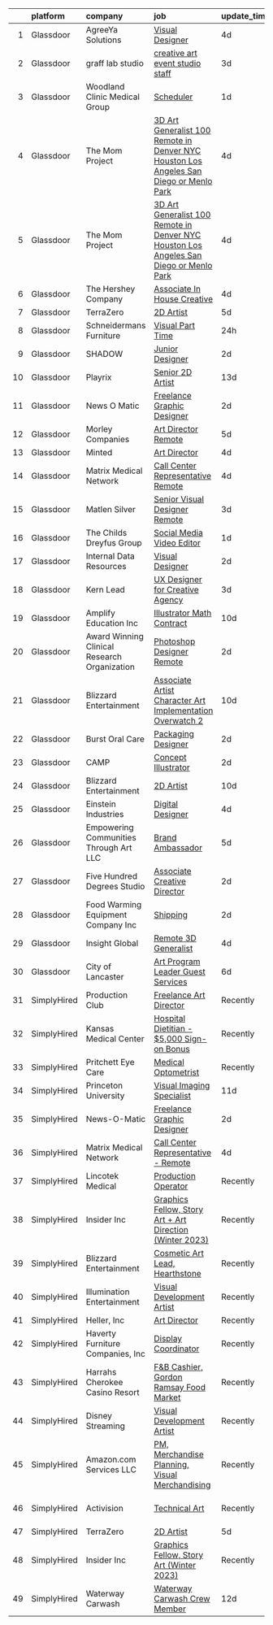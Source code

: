 

|    | platform    | company                                      | job                                                                                                                                                                                                                                                                                                                                                                                                                                                                                                                                                                                                                                                                                                                                                                                                                                                                                                                                                                                                                                                                                                                       | update_time   | location                    |
|---:|:------------|:---------------------------------------------|:--------------------------------------------------------------------------------------------------------------------------------------------------------------------------------------------------------------------------------------------------------------------------------------------------------------------------------------------------------------------------------------------------------------------------------------------------------------------------------------------------------------------------------------------------------------------------------------------------------------------------------------------------------------------------------------------------------------------------------------------------------------------------------------------------------------------------------------------------------------------------------------------------------------------------------------------------------------------------------------------------------------------------------------------------------------------------------------------------------------------------|:--------------|:----------------------------|
|  1 | Glassdoor   | AgreeYa Solutions                            | [Visual Designer](https://www.glassdoor.com/partner/jobListing.htm?pos=101&ao=1110586&s=58&guid=0000018354a958669acf4068eac9416b&src=GD_JOB_AD&t=SR&vt=w&ea=1&cs=1_68d5411d&cb=1663572728299&jobListingId=1008139484093&cpc=8795CF9063CD573D&jrtk=3-0-1gdaaim4ei6id801-1gdaaim4vjm6r800-8e20d8be5bc5e824--6NYlbfkN0Dwb_YIohz4zuU9-hizYTxpAJ9-qZQvsILXUPhgrrTAx2aTkX-g9zvZBk5TzOEmmnWaA-KmWkntyonPptqx3vYNCahz1yxzCCkBXCCKAEL6J7zcm0Qx7QqpT44fz16tIWZBiAGj-JzJPJkx3k6xq-I5-WW__V5atWVp8dzOtPv39G903QqaLl_SjhBQePRijnWcwK_tK58hUvg4NXAR-R4-KTSOIGof8Qu7ZIXktBfM8CD3m7jYaptfU0rvfFp8ptcT5o0Kge2FR-UDJdO9LMP3LkcL8mERSbs0BNH7wKfN54iSq6_a9FkYRSd8eQyvarUAV6NXBYTxM0KZ45nfdKRp-7t9m-ZFdRpwqBGAXH9iW1Agv6PucQ6_tD5a5EO0Fy-1vMZ8oX8wgZ4TooKEPnf2VbcxKsZCfheaHahE145tXe4ipfBZCS857GmNQP79Db9UcGkT2ahi_3NyKVWIdc8KolUZXcNvLaQM_6q-EfPlWVg2C4TkuRJN)                                                                                                                                                                                                                                                                                | 4d            | Remote                      |
|  2 | Glassdoor   | graff lab studio                             | [creative art   event studio staff](https://www.glassdoor.com/partner/jobListing.htm?pos=118&ao=1136043&s=58&guid=0000018354a958669acf4068eac9416b&src=GD_JOB_AD&t=SR&vt=w&ea=1&cs=1_8cf5f6bf&cb=1663572728301&jobListingId=1008142222883&jrtk=3-0-1gdaaim4ei6id801-1gdaaim4vjm6r800-c2aece1ae3dae3ab-)                                                                                                                                                                                                                                                                                                                                                                                                                                                                                                                                                                                                                                                                                                                                                                                                                   | 3d            | New Hyde Park, NY           |
|  3 | Glassdoor   | Woodland Clinic Medical Group                | [Scheduler](https://www.glassdoor.com/partner/jobListing.htm?pos=126&ao=1136043&s=58&guid=0000018354a958669acf4068eac9416b&src=GD_JOB_AD&t=SR&vt=w&cs=1_85f97751&cb=1663572728302&jobListingId=1008146725559&jrtk=3-0-1gdaaim4ei6id801-1gdaaim4vjm6r800-c0623485acfc8d2d-)                                                                                                                                                                                                                                                                                                                                                                                                                                                                                                                                                                                                                                                                                                                                                                                                                                                | 1d            | Woodland, CA                |
|  4 | Glassdoor   | The Mom Project                              | [3D Art Generalist  100  Remote in Denver  NYC  Houston  Los Angeles  San Diego  or Menlo Park ](https://www.glassdoor.com/partner/jobListing.htm?pos=109&ao=1110586&s=58&guid=0000018354a958669acf4068eac9416b&src=GD_JOB_AD&t=SR&vt=w&cs=1_130c76f2&cb=1663572728300&jobListingId=1008139905654&cpc=56C4EA4A1A191A49&jrtk=3-0-1gdaaim4ei6id801-1gdaaim4vjm6r800-028409ca73b77a7a--6NYlbfkN0BDp_epf89aHDQhKpPegNJQ_ldQpEFZQsM9OcONMGxWx6pU56EKHF58QjVdAUvn2gWvtKcqoxDEnRJnYT8W11Lyv_wct-prd3Q1Pyse0HGauoP7tKuAv14U4xdGSN4xSW4_jwVcxMCRjzp_vUUtzzgNApFs88tzF_dpCCYjKWivcusHRHTZdS05Y3lH9bdWvhDuYY0_h5iseIOjxJgOicNuCNPhIWLYJI7OoX7h-Xw6wchaRJiJG-KarAe7HsLwgI4QtrybCWXsT3TUXmm_GX4ckar5xfVy3XsIJcHd1p3EMCoUt4i0OOMzOa50a-qjf4zpdF_hD-T7X9bjRpTyAWtKTM3bodhynediZmkoNQmUJtiJ0sejht_y_MWAyb7ljVcvihkzQHtWg7PJpEZNhtPh7l0hGxXZgKigxB52Al9XdNqSEVBlzyBuzoKhQDEJZKSicobCKTiLAzhXCr6k_wglFLn214entD6ILmGNZkdbV97y_8yA57E6grNCMEd3h-YvQKKkc7W3URmxUnRs4cAU_Jc4F_ENPO6DJ5lvBfoQPEPtMTsDK80F0C2sgCcW_JXKa7Jjt2c6vg%3D%3D)                                                                                                          | 4d            | New York, NY                |
|  5 | Glassdoor   | The Mom Project                              | [3D Art Generalist  100  Remote in Denver  NYC  Houston  Los Angeles  San Diego  or Menlo Park ](https://www.glassdoor.com/partner/jobListing.htm?pos=110&ao=1110586&s=58&guid=0000018354a958669acf4068eac9416b&src=GD_JOB_AD&t=SR&vt=w&cs=1_bd536ccb&cb=1663572728300&jobListingId=1008139905660&cpc=A65DF3A704A48F9B&jrtk=3-0-1gdaaim4ei6id801-1gdaaim4vjm6r800-97846319e06c0566--6NYlbfkN0BDp_epf89aHDQhKpPegNJQ_ldQpEFZQsM9OcONMGxWx6pU56EKHF58QjVdAUvn2gWvtKcqoxDEnSIDhfRIP0s4TR0uMNyeAsZq27NoLVRXI-RZCuD808lVGy1ZPRTdYVD5xVqHUKyvYWaVe5Hz_alkImdSP6m0LdtHhF3cKcsELGex5Nfn2moZ7JTlLNE5v11fMszcphjofJvy_O0ZT_xkNgGQC1Tv6l9RrMny7IW7YmRej9-PwsnjpMAEHOM1XhIw0Ze3C3UZoJyPH60oGpNZ2VENNVlv5tTDLPRtLUkKE87BLujUHDJlRK9gdVSHL81Kuw3howJHi_UqHaFTMz-8uSHG_eC7uwlma0jLou_Zy2ucGyozhG0glMuiQ6v3RcFIbaihWWVMf6o-ZqzZGb9hJ5J_bLi7UQ_IetdN7cH4XqioyIjjUKe58uI6KJCVkZ_rKa582YAvkxInUnuCTBkT9ie1b3v-bZnQCgm7_ESlV-FeoX8d-B-O-uuqR8BOWNC_xjgRWaXbiwB_N_EEo-hV4BQTIV8krVaMlPe-Rni1aKxdDYN1ADTwVTxGycSSQZIP6JrlGqXysQ%3D%3D)                                                                                                          | 4d            | Los Angeles, CA             |
|  6 | Glassdoor   | The Hershey Company                          | [Associate In House Creative](https://www.glassdoor.com/partner/jobListing.htm?pos=104&ao=1110586&s=58&guid=0000018354a958669acf4068eac9416b&src=GD_JOB_AD&t=SR&vt=w&cs=1_bde95f4d&cb=1663572728299&jobListingId=1008139928894&cpc=654405A9B1E0A9F5&jrtk=3-0-1gdaaim4ei6id801-1gdaaim4vjm6r800-2c8bdd32a6faad57--6NYlbfkN0AYKk5ogfyAj9C7P9Fu-6I-xlYp-H0UIXVzX6_qYW0lqRWwRky-ThPRin15Cj2zrUve78MPtEbtN--Mcc6KA9ZJWEIWUjER5eTbmNASOgpGRTBuC3B9eG6Y7TNqOD9fPOGyZsdvSFHiDtoEO7atExs4_pqGMFd2zNsKXXS3m3LU9RQGNdI7d2UOEs6nAFMZt-vHQkT64H6P7WlDoxlq0KUE9WGsYJc0mSColrKCjQ9d6Ahqkz9B_F7pGL5JymfQ28kKdB9jaK8mSsNsfXAoKCK1zUXFaIkyuDhZtzz8lBtAmuIdCUx0EN8_9VhdQJp7mOab9P2UjEVirjmcq8WlUzatp8Gw2fRwojhA5SPgbcXFydxdkQgTFb2CFFoNGzXBR9gYDC446ibZA35wnvCNWMZxBXDZnXFxbR1UWDoiwV0hLSOa5K2zp-KBmOgZwvEjxCnLiUJsN8HeEO7drgyDq4kszChzlTJhAoP1Fl951H433UQYxRA_W4IMa8k7oxxAiEeLBUpNM5BSN_kv9DIkKAOh8QYGeooNHP0%3D)                                                                                                                                                                                                                           | 4d            | Hershey, PA                 |
|  7 | Glassdoor   | TerraZero                                    | [2D Artist](https://www.glassdoor.com/partner/jobListing.htm?pos=113&ao=1136043&s=58&guid=0000018354a958669acf4068eac9416b&src=GD_JOB_AD&t=SR&vt=w&ea=1&cs=1_0a94033d&cb=1663572728301&jobListingId=1008137081022&jrtk=3-0-1gdaaim4ei6id801-1gdaaim4vjm6r800-1d04f7cb9102013c-)                                                                                                                                                                                                                                                                                                                                                                                                                                                                                                                                                                                                                                                                                                                                                                                                                                           | 5d            | Remote                      |
|  8 | Glassdoor   | Schneidermans Furniture                      | [Visual   Part Time](https://www.glassdoor.com/partner/jobListing.htm?pos=102&ao=1110586&s=58&guid=0000018354a958669acf4068eac9416b&src=GD_JOB_AD&t=SR&vt=w&cs=1_ecb79d9d&cb=1663572728299&jobListingId=1008147677710&cpc=9952A63AB06E78AD&jrtk=3-0-1gdaaim4ei6id801-1gdaaim4vjm6r800-85a6d6c10852b359--6NYlbfkN0CVzdm_h7bKjFhp4c_2LmT5Ed-ErWG0B68kUZhoOU6Mey8_KkJrCFSF4Q1gOKp7b9HNTED09up1L3u0rC2yewnvzmIiQcTDdYskNXOH0HHIXINUl4aEaKRaLnjdE-zFbPPvWK2RsnKK_Exs35jJ9fmBmt40HjlTI7yVcm4H0E7j_7XZyUqtvBCwdRKBUgCQh4OY5dxbAnKSXsml9dZcM9z7gnmtcN-IskEckYjG9olJBu5SdFJRJXzX4MkmFyFGMtviy2lelhGSo5nMwBJH3zhY_zOdanfXeEJ6PRFpO5zqoLnoE6ub2s-v9z8GH2ExwpV52oBjPh2T39CjAD8KH3ul0B8WZn3i9X3JdttzbILEKYL8_DUVfNxJ6tFLob1MG_EHyKhD47VSiG6WpIQ1tKdDofTYKDtyTTRUX5QRrxKszBPnM-JAHk5JfBVimoHDjpQHhtsBfFeKxofoDGNZ3JRWHOyLme8DanU%3D)                                                                                                                                                                                                                                                                                                    | 24h           | Duluth, MN                  |
|  9 | Glassdoor   | SHADOW                                       | [Junior Designer](https://www.glassdoor.com/partner/jobListing.htm?pos=130&ao=1136043&s=58&guid=0000018354a958669acf4068eac9416b&src=GD_JOB_AD&t=SR&vt=w&cs=1_f0a06c31&cb=1663572728303&jobListingId=1008146093582&jrtk=3-0-1gdaaim4ei6id801-1gdaaim4vjm6r800-10db9213cc499d61-)                                                                                                                                                                                                                                                                                                                                                                                                                                                                                                                                                                                                                                                                                                                                                                                                                                          | 2d            | New York, NY                |
| 10 | Glassdoor   | Playrix                                      | [Senior 2D Artist](https://www.glassdoor.com/partner/jobListing.htm?pos=114&ao=1136043&s=58&guid=0000018354a958669acf4068eac9416b&src=GD_JOB_AD&t=SR&vt=w&cs=1_4c08fbea&cb=1663572728301&jobListingId=1008118610702&jrtk=3-0-1gdaaim4ei6id801-1gdaaim4vjm6r800-4e331a6a80e58e7a-)                                                                                                                                                                                                                                                                                                                                                                                                                                                                                                                                                                                                                                                                                                                                                                                                                                         | 13d           | Remote                      |
| 11 | Glassdoor   | News O Matic                                 | [Freelance Graphic Designer](https://www.glassdoor.com/partner/jobListing.htm?pos=105&ao=1110586&s=58&guid=0000018354a958669acf4068eac9416b&src=GD_JOB_AD&t=SR&vt=w&ea=1&cs=1_56cb31d0&cb=1663572728300&jobListingId=1008145393857&cpc=AC285F3A3ECA6BB0&jrtk=3-0-1gdaaim4ei6id801-1gdaaim4vjm6r800-fdadeb87cab68c3c--6NYlbfkN0AGHIC2U26fIwdMUMo-qToigyIwPxgSDmnER46IRi-LPA_yIblE4AkKlKAPbCupVGFtLZqOd448UgRkwfrgcJ94LwqzrjAm8WiJStqIU8Injr_y5kvIJlAtmfxcM2y4fuHWM5Y4OYNNde-fFqB4IG1aTx8BK_FGrRb0PJ5dzb6rpQI71TnV6uetCp52HH-5J_TTeqyLa05mgDTBoi4pPZs4AxQcRe8Ra6lOx6H7z6i1agNYd4-vLhn6hgDl5bmjGRnekDJSfvrXcDsTEKzxVS3D8rUnWJ4tmXffumZs2Qs02_6JueeIvs0KyEA52_GqxDPmbC7-51UhuCH_aYaHE6Zx3qkI6nwj5GhP9Fzq2Yt6gFET8aOlbWhpaF2CmXBqydQ92wFJc1anAUYNY0hRa61Z2e8TRxXQuGu2OMuiD-OpFqyibIdYIBetN_yWFfdbljdjFR4VFXt2NfeKGNHzOR0FwXAUIItDGFC79tFsp9M5r5Vbi9irLGGP)                                                                                                                                                                                                                                                                     | 2d            | Remote                      |
| 12 | Glassdoor   | Morley Companies                             | [Art Director  Remote ](https://www.glassdoor.com/partner/jobListing.htm?pos=103&ao=1110586&s=58&guid=0000018354a958669acf4068eac9416b&src=GD_JOB_AD&t=SR&vt=w&cs=1_98e0e700&cb=1663572728299&jobListingId=1008137802262&cpc=F41FEAB56D215062&jrtk=3-0-1gdaaim4ei6id801-1gdaaim4vjm6r800-6ec3fb97bb7cec4a--6NYlbfkN0DlkhVLciOhxMKg0RQUlkqKrj3osJEH2Jc6bXeaF8ydz6xtalOdtmxZEoFTnMg-uQXdv757YU40MwUUB_Fp23CMt67nr0ipR17dd8Yo4clC-c-8nEoYaBHcj4qz61UBa1Zxni1BeWhZUGANIuwRLhVcHMau0E4LySnSwnM-M9eNhIULNdFFN-uRTLHHG3WOA4TUpxVQzDwaMRbRKWJyMa42DfTW9mMTasWwP4X8eUlNetAeCId8K5NFQsSRLJrsTyYrxDDy0xek2W87Q7MRzBcGii8tu2B90zfjAUITyKFmrv2oX1G_c6C85TF_merCihUg_7-_0VCr1zsy0XvpURyec4figynr5LVS34Tq6WJg9WrJo2mXLYv0GLN-R9bke6xQy_nd0mYpsV2LMHkVeEt6i7iNHy41qaZiuOtzYOQX4ja_8z1pqZel5BZJ8VmJn_9rIgTa2sJ8QGgcO3PcDSh2COGaRcgAnTvFe99uDjWPFEJ8_Se3xlF7e6PdGVKthg_11UefmMKfeJAEYLFXqW1uoaVuoqSxeS1oM39wViOvQyH1WqUMnLqUYu21FeaMs4OwB2UG7l9cYiEsBIp4ZzT1T5GEfll5LyYI_R471k9MdNzLY37MUsYzRrORplbu0e6tXXai9UvibR__Ei-cL_kEcBZWGN1ZJTgTSN-6qQuQl7iDYmLmyXHZXfE0ZF03yzztDLodheEE65bL02vvLnlBXLW4feFFR4-vDhs-nJPtqG_Xc_7R7-sqn38CF3P7gH8%3D) | 5d            | Georgia                     |
| 13 | Glassdoor   | Minted                                       | [Art Director](https://www.glassdoor.com/partner/jobListing.htm?pos=119&ao=1136043&s=58&guid=0000018354a958669acf4068eac9416b&src=GD_JOB_AD&t=SR&vt=w&ea=1&cs=1_18635439&cb=1663572728301&jobListingId=1008141246955&jrtk=3-0-1gdaaim4ei6id801-1gdaaim4vjm6r800-de679b23f272adad-)                                                                                                                                                                                                                                                                                                                                                                                                                                                                                                                                                                                                                                                                                                                                                                                                                                        | 4d            | Remote                      |
| 14 | Glassdoor   | Matrix Medical Network                       | [Call Center Representative   Remote](https://www.glassdoor.com/partner/jobListing.htm?pos=115&ao=1136043&s=58&guid=0000018354a958669acf4068eac9416b&src=GD_JOB_AD&t=SR&vt=w&cs=1_c4276dbd&cb=1663572728301&jobListingId=1008138871598&jrtk=3-0-1gdaaim4ei6id801-1gdaaim4vjm6r800-37e61437ec62ecc5-)                                                                                                                                                                                                                                                                                                                                                                                                                                                                                                                                                                                                                                                                                                                                                                                                                      | 4d            | South Carolina              |
| 15 | Glassdoor   | Matlen Silver                                | [Senior Visual Designer  Remote ](https://www.glassdoor.com/partner/jobListing.htm?pos=111&ao=1110586&s=58&guid=0000018354a958669acf4068eac9416b&src=GD_JOB_AD&t=SR&vt=w&ea=1&cs=1_c04733a3&cb=1663572728301&jobListingId=1008142562019&cpc=334ABAF5D42DC775&jrtk=3-0-1gdaaim4ei6id801-1gdaaim4vjm6r800-ea65244019b9849f--6NYlbfkN0ADTliTSg4K3aDxe8vkHVVj5ml6bx8ND6Ab8oliGx3AtQak9O875La2bFZ7Jqdg5u065cn64Crk-tpYptkgX8SO8XnaOoDFJs68GakX1lCzg0XFgzWPfEObi5TKg6QfwwHv1vrTM8v5hRQHyj3YMG7PNge2_61fjPU2y7n4uGMgOx4j4_gojBDdQ9F-N7fj_piEI45wjQnb3megJpLPUQf2ktYTUq_gP5SAU0PY3on6cs9D24VygjKOygvnWHo7LMLcz2guco9aYFqXmxr1_G5bNOPqEYM-NTU5smVYm5hSpTY3TkJrmitiHG6eWeUxSutkSfDb1vPnADfokJgX0t4sHExOQgFOtkzBj6POxzWZbZk1vU0Sy7z48prrKBDVfc1HhOOvn4AXxv5sFbgCjr584c2lBfIk3b__I4MwZ4F5y4m8tx9Y4QpCoKRDeR10ZUT7iXFBB6IgbheoKQCLMmG-IxxYQZyM3bg%3D)                                                                                                                                                                                                                                                                                  | 3d            | San Diego, CA               |
| 16 | Glassdoor   | The Childs Dreyfus Group                     | [Social Media Video Editor](https://www.glassdoor.com/partner/jobListing.htm?pos=122&ao=1136043&s=58&guid=0000018354a958669acf4068eac9416b&src=GD_JOB_AD&t=SR&vt=w&ea=1&cs=1_19522766&cb=1663572728302&jobListingId=1008146468030&jrtk=3-0-1gdaaim4ei6id801-1gdaaim4vjm6r800-2c9b14c0ef4fba64-)                                                                                                                                                                                                                                                                                                                                                                                                                                                                                                                                                                                                                                                                                                                                                                                                                           | 1d            | Remote                      |
| 17 | Glassdoor   | Internal Data Resources                      | [Visual Designer](https://www.glassdoor.com/partner/jobListing.htm?pos=108&ao=1110586&s=58&guid=0000018354a958669acf4068eac9416b&src=GD_JOB_AD&t=SR&vt=w&ea=1&cs=1_81b07034&cb=1663572728300&jobListingId=1008144747742&cpc=2CAED5C921A5F994&jrtk=3-0-1gdaaim4ei6id801-1gdaaim4vjm6r800-4f85c4946241a77b--6NYlbfkN0D-IIHpRgNhhiguU_t6VlqfhfFf3-SclHiEW6RanCpGL8wFVSAuk-AYI9mZ-8RRobdSsNBjI_YL_T6vgtWjjpYnO6jHzn2yzDMqO9uVUSI6dTywGxEXfqAEn_gSOqvJuYR9q3m2dtMdRBfvhUYTDDt5uezfNUcst87bHAGPI7DBV0QruRXBh4TxhoB1bo671sEMT6x2LKum1wKmYfogWbg-rIBj5illtAf9Gau-ZfEJMT5Y4-Gtcr1c9R6C1AYtF9tQZ4c96g5KtYjtLXeCCuy3AyEmBm56pg6ssx7sk7j4sLzzWYtzAznPp3IuaCdcZ-K763lNkgy0yqPxFOoaA_pYzQbNSah5U4TCLHyIQWybXuf_DqWIaWQyQX4s_k3FzMyKYQATJerZP-A2H1S8dUPidq2hZjPjLuCpv-k0YXiXdraD1QfDaVJJetnY55k11JBhT4kFbOZlCqpPZfm7hGfqJ6zPd4RB9cB0nSRkJFSo2Mgz6nrpPUBu47zJSYbUpuY%3D)                                                                                                                                                                                                                                                                  | 2d            | Remote                      |
| 18 | Glassdoor   | Kern   Lead                                  | [UX Designer for Creative Agency](https://www.glassdoor.com/partner/jobListing.htm?pos=129&ao=1136043&s=58&guid=0000018354a958669acf4068eac9416b&src=GD_JOB_AD&t=SR&vt=w&ea=1&cs=1_9b4d096c&cb=1663572728303&jobListingId=1008142273321&jrtk=3-0-1gdaaim4ei6id801-1gdaaim4vjm6r800-5fd4f90308c228b6-)                                                                                                                                                                                                                                                                                                                                                                                                                                                                                                                                                                                                                                                                                                                                                                                                                     | 3d            | Remote                      |
| 19 | Glassdoor   | Amplify Education  Inc                       | [Illustrator  Math  Contract ](https://www.glassdoor.com/partner/jobListing.htm?pos=124&ao=1136043&s=58&guid=0000018354a958669acf4068eac9416b&src=GD_JOB_AD&t=SR&vt=w&cs=1_7e242763&cb=1663572728302&jobListingId=1008126811777&jrtk=3-0-1gdaaim4ei6id801-1gdaaim4vjm6r800-87d7b2b717a0f128-)                                                                                                                                                                                                                                                                                                                                                                                                                                                                                                                                                                                                                                                                                                                                                                                                                             | 10d           | Remote                      |
| 20 | Glassdoor   | Award Winning Clinical Research Organization | [Photoshop Designer   Remote](https://www.glassdoor.com/partner/jobListing.htm?pos=106&ao=1110586&s=58&guid=0000018354a958669acf4068eac9416b&src=GD_JOB_AD&t=SR&vt=w&ea=1&cs=1_6dc75541&cb=1663572728300&jobListingId=1008144475055&cpc=E773D000C9BC26FA&jrtk=3-0-1gdaaim4ei6id801-1gdaaim4vjm6r800-408acba2c8c62e7a--6NYlbfkN0AFCFO55fpwWo6oa9JKI3JcI2oWVPcccBj9Y6s5O2226Dvh15T1RmiKUF6Bkk2Tk4Z7BPQqCa54-e064Id8IzH-IWzj5_pJAzwqp1oR83P9plMbnmddAKZul6IIHzOn2_DJQREza9zEew-mX-MVDNw2Oq34c8u_ibHHSjmigu81FZv_cOnB6PCrwTPxMudVulWeBRWlCDxQ4F5Pyf-523axbBM5eR6McaKegxIt6MLtuDWGWxXDkckb2gGbbw2gz1s5JaSAZEWRjubYhXg7DjE6p_cbwaTYKca50MP8jrCwU-a97wtupeQYATcag9YUU1dDtJ3u7vb1aeVJxQ6FGaB25_vm0WDoR1hxLFVqE8bu0kaw9Zp7_RrQUedFM6jyXQrOU7jlGCJEpl5tDT-2WPh2Nw5NClGLeVb40YhNkhrtQMK3IB7s523WduJOl7VAxrZoEtdTDAIsDY7z2KT4Lx9fNaQNRCinCfGvnuBMSbmQa_xlb9E31avLWoSbUDmRysza2XJ_uNqoew%3D%3D)                                                                                                                                                                                                                                        | 2d            | Remote                      |
| 21 | Glassdoor   | Blizzard Entertainment                       | [Associate Artist  Character Art Implementation   Overwatch 2](https://www.glassdoor.com/partner/jobListing.htm?pos=128&ao=1136043&s=58&guid=0000018354a958669acf4068eac9416b&src=GD_JOB_AD&t=SR&vt=w&cs=1_ada86c56&cb=1663572728302&jobListingId=1008127786090&jrtk=3-0-1gdaaim4ei6id801-1gdaaim4vjm6r800-819fbe421171abce-)                                                                                                                                                                                                                                                                                                                                                                                                                                                                                                                                                                                                                                                                                                                                                                                             | 10d           | Irvine, CA                  |
| 22 | Glassdoor   | Burst Oral Care                              | [Packaging Designer](https://www.glassdoor.com/partner/jobListing.htm?pos=121&ao=1136043&s=58&guid=0000018354a958669acf4068eac9416b&src=GD_JOB_AD&t=SR&vt=w&ea=1&cs=1_2b39241c&cb=1663572728301&jobListingId=1008145087802&jrtk=3-0-1gdaaim4ei6id801-1gdaaim4vjm6r800-2a00ead75a6e16de-)                                                                                                                                                                                                                                                                                                                                                                                                                                                                                                                                                                                                                                                                                                                                                                                                                                  | 2d            | Remote                      |
| 23 | Glassdoor   | CAMP                                         | [Concept Illustrator](https://www.glassdoor.com/partner/jobListing.htm?pos=120&ao=1136043&s=58&guid=0000018354a958669acf4068eac9416b&src=GD_JOB_AD&t=SR&vt=w&ea=1&cs=1_af7f1536&cb=1663572728301&jobListingId=1008145567852&jrtk=3-0-1gdaaim4ei6id801-1gdaaim4vjm6r800-ebae974da81b68bb-)                                                                                                                                                                                                                                                                                                                                                                                                                                                                                                                                                                                                                                                                                                                                                                                                                                 | 2d            | New York, NY                |
| 24 | Glassdoor   | Blizzard Entertainment                       | [2D Artist](https://www.glassdoor.com/partner/jobListing.htm?pos=117&ao=1136043&s=58&guid=0000018354a958669acf4068eac9416b&src=GD_JOB_AD&t=SR&vt=w&cs=1_eb3d554a&cb=1663572728301&jobListingId=1008126791248&jrtk=3-0-1gdaaim4ei6id801-1gdaaim4vjm6r800-1e1a183b619c93b7-)                                                                                                                                                                                                                                                                                                                                                                                                                                                                                                                                                                                                                                                                                                                                                                                                                                                | 10d           | Irvine, CA                  |
| 25 | Glassdoor   | Einstein Industries                          | [Digital Designer](https://www.glassdoor.com/partner/jobListing.htm?pos=107&ao=1110586&s=58&guid=0000018354a958669acf4068eac9416b&src=GD_JOB_AD&t=SR&vt=w&ea=1&cs=1_a57bcb01&cb=1663572728300&jobListingId=1008139694216&cpc=FB7E4A1762AE5BEC&jrtk=3-0-1gdaaim4ei6id801-1gdaaim4vjm6r800-1c6871fe06dc83eb--6NYlbfkN0CO3DEfAY9A68AIVwcxeRGvQUfeLcLgbZIyCfLEHxv2SRUguGQXX01tj7PxTjWysHJtlrNqxereFi--eLRWJglASKF2xyHQc4E1iZVRQ3LtyoV3sbyWOSV3XFPD4LQsT_3QJiIHQjy1VxXmLLpLjK8MBEP2zQKn8JOqtwn30ftTreLvYgGDhoVrP-dhoreWIb8zrOGHru_52nlPaM5tDzOzz6JiSJxqthKYZStK7sytbGQQDd8OqKeAMnVGcHkG5GsqwAZz4OAnQXEimuEmDX7JQWOePDQuqMC0Hd6JgswZB2-jishXRzGJ3N86B1RQEJocCiUguF79wOLhFQGQFwkaK2Usv8mOhgLZ-f5BNh39f0borSo1bnRzAXkC6QykJFTSCXWouebWlEx2mboqe_-IpRik9TbHXdbYVnklSnsN9joltnh-NXxjK9Fc37P9jtIzPgitW0AvhLhAMeitwQfrFuvQUIMX_svBSeQVvg6G1uleAgr5C0J6lrL2iewBaoU%3D)                                                                                                                                                                                                                                                                 | 4d            | Remote                      |
| 26 | Glassdoor   | Empowering Communities Through Art LLC       | [Brand Ambassador](https://www.glassdoor.com/partner/jobListing.htm?pos=116&ao=1136043&s=58&guid=0000018354a958669acf4068eac9416b&src=GD_JOB_AD&t=SR&vt=w&ea=1&cs=1_c48fa08b&cb=1663572728301&jobListingId=1008136567921&jrtk=3-0-1gdaaim4ei6id801-1gdaaim4vjm6r800-a58c426cf45b7cc7-)                                                                                                                                                                                                                                                                                                                                                                                                                                                                                                                                                                                                                                                                                                                                                                                                                                    | 5d            | Remote                      |
| 27 | Glassdoor   | Five Hundred Degrees Studio                  | [Associate Creative Director](https://www.glassdoor.com/partner/jobListing.htm?pos=123&ao=1136043&s=58&guid=0000018354a958669acf4068eac9416b&src=GD_JOB_AD&t=SR&vt=w&ea=1&cs=1_9b1609c9&cb=1663572728302&jobListingId=1008145021272&jrtk=3-0-1gdaaim4ei6id801-1gdaaim4vjm6r800-3e46a13c9b52359d-)                                                                                                                                                                                                                                                                                                                                                                                                                                                                                                                                                                                                                                                                                                                                                                                                                         | 2d            | Remote                      |
| 28 | Glassdoor   | Food Warming Equipment Company Inc           | [Shipping](https://www.glassdoor.com/partner/jobListing.htm?pos=125&ao=1136043&s=58&guid=0000018354a958669acf4068eac9416b&src=GD_JOB_AD&t=SR&vt=w&ea=1&cs=1_48141654&cb=1663572728302&jobListingId=1008145317752&jrtk=3-0-1gdaaim4ei6id801-1gdaaim4vjm6r800-df2825fe5e2db396-)                                                                                                                                                                                                                                                                                                                                                                                                                                                                                                                                                                                                                                                                                                                                                                                                                                            | 2d            | Portland, TN                |
| 29 | Glassdoor   | Insight Global                               | [Remote 3D Generalist](https://www.glassdoor.com/partner/jobListing.htm?pos=112&ao=1110586&s=58&guid=0000018354a958669acf4068eac9416b&src=GD_JOB_AD&t=SR&vt=w&cs=1_c562b5bc&cb=1663572728300&jobListingId=1008139770212&cpc=9908D8D4413DBB8A&jrtk=3-0-1gdaaim4ei6id801-1gdaaim4vjm6r800-137cf0e4bfb0fae9--6NYlbfkN0BKkHZu3wF05EeDimN_p6sYpKCMArvwa95YdH7UpkaBCqc7l59ErwqcyE8VoIfttn6vonI20xk7xJuE-P_wGeC6k8dlw5e6lysrnyD27NKggoPZKbKRGvqYEhjkHQRmbTfBMDBlMzRgq_4TGY2907ivNvnO3xQ7s24TvUpMjO3iwVoOtZ1x_M0mDLcZrGe6i_7n3AjUeVrGJ5lKCdUxlikse85qhvwfSm61ZO6n5APIMgrzr0eZEdqTZiBDFKNwx1_hAX05MdZgvTs11_DjX88fJp4Tq22-793ruS0O1-q7mlZqCAqy0M0Yb9WlqjKmuMzx3--SbD1BZ-tS-4wqsOVnj-4h2YC0AJL-5YKDyzBrtAB2E6LtPIIu6qh6Mu-AT6sb1qB3C6KXMg5ticxvWNS2VNluhasqcibBk6MaTIljL27FrgqNhdrEpjbkMimf0qgZXI5y_sTquleSzoHJxuh5XOVJUq1oC500F0XmwQXyBg%3D%3D)                                                                                                                                                                                                                                                                                    | 4d            | Burlingame, CA              |
| 30 | Glassdoor   | City of Lancaster                            | [Art Program Leader Guest Services](https://www.glassdoor.com/partner/jobListing.htm?pos=127&ao=1136043&s=58&guid=0000018354a958669acf4068eac9416b&src=GD_JOB_AD&t=SR&vt=w&ea=1&cs=1_813b00ee&cb=1663572728302&jobListingId=1008134973289&jrtk=3-0-1gdaaim4ei6id801-1gdaaim4vjm6r800-3c6b9235db6ad73a-)                                                                                                                                                                                                                                                                                                                                                                                                                                                                                                                                                                                                                                                                                                                                                                                                                   | 6d            | Lancaster, CA               |
| 31 | SimplyHired | Production Club                              | [Freelance Art Director](https://www.simplyhired.com/job/j5mU2hfWnVZAwEtBsz9G_-iJXmbM5Vnrxy7fK_59TcifssL4DG45Fg?q=visual+art)                                                                                                                                                                                                                                                                                                                                                                                                                                                                                                                                                                                                                                                                                                                                                                                                                                                                                                                                                                                             | Recently      | Remote                      |
| 32 | SimplyHired | Kansas Medical Center                        | [Hospital Dietitian - $5,000 Sign-on Bonus](https://www.simplyhired.com/job/aVGGWAeHqAdO4LwvQYMKAGvBYm42VFuIxyWE8MBDXfYW-s7rb-3sFw?q=visual+art)                                                                                                                                                                                                                                                                                                                                                                                                                                                                                                                                                                                                                                                                                                                                                                                                                                                                                                                                                                          | Recently      | Andover, KS                 |
| 33 | SimplyHired | Pritchett Eye Care                           | [Medical Optometrist](https://www.simplyhired.com/job/qkLF0fGZ-vF2CQqxD04EvPrqYsEPD0ELBNytrnGpnNwpchet5dBblg?q=visual+art)                                                                                                                                                                                                                                                                                                                                                                                                                                                                                                                                                                                                                                                                                                                                                                                                                                                                                                                                                                                                | Recently      | Reno, NV                    |
| 34 | SimplyHired | Princeton University                         | [Visual Imaging Specialist](https://www.simplyhired.com/job/o1sSGMcqJq7HqFf5_AbEIhPTmXO0Tm_lOqhoyqlyOCU2FM1RxRyaVg?q=visual+art)                                                                                                                                                                                                                                                                                                                                                                                                                                                                                                                                                                                                                                                                                                                                                                                                                                                                                                                                                                                          | 11d           | Princeton, NJ               |
| 35 | SimplyHired | News-O-Matic                                 | [Freelance Graphic Designer](https://www.simplyhired.com/job/ki4-EfdKTnFbSa7XvpsiiVCTz4N0AAa7YcEp_0xojKDfMHM6RgIZbg?q=visual+art)                                                                                                                                                                                                                                                                                                                                                                                                                                                                                                                                                                                                                                                                                                                                                                                                                                                                                                                                                                                         | 2d            | Remote                      |
| 36 | SimplyHired | Matrix Medical Network                       | [Call Center Representative - Remote](https://www.simplyhired.com/job/Jt0HZeXkoRO3qAY2-JkOuTN1s-gBcsk1sU3wvRdCbytqkMq3q9rw6Q?q=visual+art)                                                                                                                                                                                                                                                                                                                                                                                                                                                                                                                                                                                                                                                                                                                                                                                                                                                                                                                                                                                | 4d            | South Carolina +8 locations |
| 37 | SimplyHired | Lincotek Medical                             | [Production Operator](https://www.simplyhired.com/job/9za2pjRV09m-5iv9gHfX0AxJrmkc9FjUSwHT46v3qWWG2XRXxTO-Mg?q=visual+art)                                                                                                                                                                                                                                                                                                                                                                                                                                                                                                                                                                                                                                                                                                                                                                                                                                                                                                                                                                                                | Recently      | Molalla, OR                 |
| 38 | SimplyHired | Insider Inc                                  | [Graphics Fellow, Story Art + Art Direction (Winter 2023)](https://www.simplyhired.com/job/ljr4bQphqZeiY6L4gk9CxKgqFKoVoGkzcLnLDz832PQiMfFc4vIzAw?q=visual+art)                                                                                                                                                                                                                                                                                                                                                                                                                                                                                                                                                                                                                                                                                                                                                                                                                                                                                                                                                           | Recently      | New York, NY                |
| 39 | SimplyHired | Blizzard Entertainment                       | [Cosmetic Art Lead, Hearthstone](https://www.simplyhired.com/job/TzE6FRQQxRvE3Px-AmVtLc3IFCsu0BreY-poAOUAVYGJxk7xUPd5Sw?q=visual+art)                                                                                                                                                                                                                                                                                                                                                                                                                                                                                                                                                                                                                                                                                                                                                                                                                                                                                                                                                                                     | Recently      | Irvine, CA                  |
| 40 | SimplyHired | Illumination Entertainment                   | [Visual Development Artist](https://www.simplyhired.com/job/iVZu1ShqxBdyZObcrLB7Pl-MDknHsq36ILz3qlW23BhPphMvL-Jw_A?q=visual+art)                                                                                                                                                                                                                                                                                                                                                                                                                                                                                                                                                                                                                                                                                                                                                                                                                                                                                                                                                                                          | Recently      | United States               |
| 41 | SimplyHired | Heller, Inc                                  | [Art Director](https://www.simplyhired.com/job/8xdMBvsKw_YdIZ7Ozt2hlokyTb1wYRMLJQgE5TbHeIZeIbudXDTZtQ?q=visual+art)                                                                                                                                                                                                                                                                                                                                                                                                                                                                                                                                                                                                                                                                                                                                                                                                                                                                                                                                                                                                       | Recently      | Remote                      |
| 42 | SimplyHired | Haverty Furniture Companies, Inc             | [Display Coordinator](https://www.simplyhired.com/job/MZLvMlhjfl62OelDxSkYCOIpqPtbuVlCs-eMvUKR7Ti5298GtWXSXQ?q=visual+art)                                                                                                                                                                                                                                                                                                                                                                                                                                                                                                                                                                                                                                                                                                                                                                                                                                                                                                                                                                                                | Recently      | Columbus, OH                |
| 43 | SimplyHired | Harrahs Cherokee Casino Resort               | [F&B Cashier, Gordon Ramsay Food Market](https://www.simplyhired.com/job/ZntNOKqqcvyXNeNfFhboiyGfQGs-jstxkIe6CRHD4GqjoyZ8kMwvmg?q=visual+art)                                                                                                                                                                                                                                                                                                                                                                                                                                                                                                                                                                                                                                                                                                                                                                                                                                                                                                                                                                             | Recently      | Cherokee, NC                |
| 44 | SimplyHired | Disney Streaming                             | [Visual Development Artist](https://www.simplyhired.com/job/Ew5oePrC3L48r2anK67es6qmC-OOVvS5pZmsVDFF4DFoj3n_hMpfog?q=visual+art)                                                                                                                                                                                                                                                                                                                                                                                                                                                                                                                                                                                                                                                                                                                                                                                                                                                                                                                                                                                          | Recently      | Glendale, CA                |
| 45 | SimplyHired | Amazon.com Services LLC                      | [PM, Merchandise Planning, Visual Merchandising](https://www.simplyhired.com/job/fSwKNNPbB7kaiAMp2KnqY0lgc535WSrWbk8wlLSs64FmMaAlyqTwMQ?q=visual+art)                                                                                                                                                                                                                                                                                                                                                                                                                                                                                                                                                                                                                                                                                                                                                                                                                                                                                                                                                                     | Recently      | Remote                      |
| 46 | SimplyHired | Activision                                   | [Technical Art](https://www.simplyhired.com/job/Scsb9oHL0CmHljZsIimIMtBJER65dgcduGq4el2yH5Q-GysoJqjJFg?q=visual+art)                                                                                                                                                                                                                                                                                                                                                                                                                                                                                                                                                                                                                                                                                                                                                                                                                                                                                                                                                                                                      | Recently      | Los Angeles, CA             |
| 47 | SimplyHired | TerraZero                                    | [2D Artist](https://www.simplyhired.com/job/27j73W9__77v8wEtGGxboRw1lwK2JlI92Ukx-m83872vWRU6KrOz_w?q=visual+art)                                                                                                                                                                                                                                                                                                                                                                                                                                                                                                                                                                                                                                                                                                                                                                                                                                                                                                                                                                                                          | 5d            | Remote                      |
| 48 | SimplyHired | Insider Inc                                  | [Graphics Fellow, Story Art (Winter 2023)](https://www.simplyhired.com/job/Z8Nxxa7xyDnCRh91szMIBfSb5HIg91t4vrLoNsWfiJu_iursvPPt5A?q=visual+art)                                                                                                                                                                                                                                                                                                                                                                                                                                                                                                                                                                                                                                                                                                                                                                                                                                                                                                                                                                           | Recently      | New York, NY                |
| 49 | SimplyHired | Waterway Carwash                             | [Waterway Carwash Crew Member](https://www.simplyhired.com/job/Ed8ETW9IGD30oq6DZI50a2IqcajudRYzIO3YNu4YUjL38VU0vlp8-w?q=visual+art)                                                                                                                                                                                                                                                                                                                                                                                                                                                                                                                                                                                                                                                                                                                                                                                                                                                                                                                                                                                       | 12d           | Highland Park, IL           |